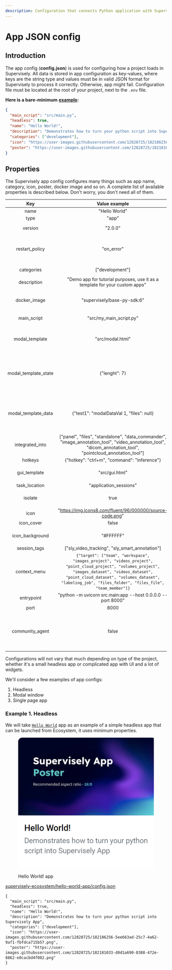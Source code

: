 ```yaml
---
description: Configuration that connects Python application with Supervisely
---
```


# App JSON config

## Introduction

The app config (**config.json**) is used for configuring how a project loads in Supervisely. All data is stored in app configuration as key-values, where keys are the string type and values must be in valid JSON format for Supervisely to process it correctly. Otherwise, app might fail. Configuration file must be located at the root of your project, next to the `.env` file.

**Here is a bare-minimum** [**example**](https://github.com/supervisely-ecosystem/hello-world-app/blob/master/config.json)**:**

```json
{
  "main_script": "src/main.py",
  "headless": true,
  "name": "Hello World!",
  "description": "Demonstrates how to turn your python script into Supervisely App",
  "categories": ["development"],
  "icon": "https://user-images.githubusercontent.com/12828725/182186256-5ee663ad-25c7-4a62-9af1-fbfdca715b57.png",
  "poster": "https://user-images.githubusercontent.com/12828725/182181033-d0d1a690-8388-472e-8862-e0cacbd4f082.png"
}
```

## Properties

The Supervisely app config configures many things such as app name, category, icon, poster, docker image and so on. A complete list of available properties is described below. Don't worry, you don't need all of them.

|           Key          |                                                                                                                         Value example                                                                                                                        |                          Description                          |
| :--------------------: | :----------------------------------------------------------------------------------------------------------------------------------------------------------------------------------------------------------------------------------------------------------: | :-----------------------------------------------------------: |
|          name          |                                                                                                                         "Hello World"                                                                                                                        |                            App name                           |
|          type          |                                                                                                                             "app"                                                                                                                            |                                                               |
|         version        |                                                                                                                            "2.0.0"                                                                                                                           |                       App engine version                      |
|     restart\_policy    |                                                                                                                          "on\_error"                                                                                                                         |           Restarts app when certain condition occurs          |
|       categories       |                                                                                                                       \["development"]                                                                                                                       |                          App category                         |
|       description      |                                                                                          "Demo app for tutorial purposes, use it as a template for your custom apps"                                                                                         |                        App description                        |
|      docker\_image     |                                                                                                                  "supervisely/base-py-sdk:6"                                                                                                                 |                Docker image used to run the app               |
|      main\_script      |                                                                                                                   "src/my\_main\_script.py"                                                                                                                  |                      Path to main script                      |
|     modal\_template    |                                                                                                                       "src/modal.html"                                                                                                                       |               Path to modal window html template              |
| modal\_template\_state |                                                                                                                         {"lenght": 7}                                                                                                                        | Initialize default values for state variables in modal window |
|  modal\_template\_data |                                                                                                           {"test1": "modalDataVal 1, "files": null}                                                                                                          |  Initialize default values for data variables in modal window |
|    integrated\_into    |                                             \["panel", "files", "standalone", "data\_commander", "image\_annotation\_tool", "video\_annotation\_tool", "dicom\_annotation\_tool", "pointcloud\_annotation\_tool"]                                            |                                                               |
|         hotkeys        |                                                                                                         {"hotkey": "ctrl+m", "command": "inference"}                                                                                                         |                                                               |
|      gui\_template     |                                                                                                                        "src/gui.html"                                                                                                                        |                   Path to gui html template                   |
|     task\_location     |                                                                                                                    "application\_sessions"                                                                                                                   |                                                               |
|         isolate        |                                                                                                                             true                                                                                                                             |               Runs app in the isolated container              |
|          icon          |                                                                                                   "https://img.icons8.com/fluent/96/000000/source-code.png"                                                                                                  |                            App icon                           |
|       icon\_cover      |                                                                                                                             false                                                                                                                            |                                                               |
|    icon\_background    |                                                                                                                           "#FFFFFF"                                                                                                                          |                   App icon background color                   |
|      session\_tags     |                                                                                                      \["sly\_video\_tracking", "sly\_smart\_annotation"]                                                                                                     |                                                               |
|      context\_menu     | `{"target": ["team", "workspace", "images_project", "videos_project", "point_cloud_project", "volumes_project", "images_dataset", "videos_dataset", "point_cloud_dataset", "volumes_dataset", "labeling_job", "files_folder", "files_file", "team_member"]}` |     Determines where the application can be launched from     |
|       entrypoint       |                                                                                                  "python -m uvicorn src.main:app --host 0.0.0.0 --port 8000"                                                                                                 |                                                               |
|          port          |                                                                                                                             8000                                                                                                                             |                                                               |
|    community\_agent    |                                                                                                                             false                                                                                                                            |     Determines if app can be launched from community agent    |

Configurations will not vary that much depending on type of the project, whether it's a small headless app or complicated app with UI and a lot of widgets.

We'll consider a few examples of app configs:

1. Headless
2. Modal window
3. Single page app

### Example 1. Headless

We will take [`Hello World`](https://ecosystem.supervise.ly/apps/hello-world-app) app as an example of a simple headless app that can be launched from Ecosystem, it uses minimum properties.

<figure><img src="../.gitbook/assets/ecosystem.supervise.ly_search_q=hello.png" alt=""><figcaption><p>Hello World! app</p></figcaption></figure>

[supervisely-ecosystem/hello-world-app/config.json](https://github.com/supervisely-ecosystem/hello-world-app/blob/master/config.json)

```
{
  "main_script": "src/main.py",
  "headless": true,
  "name": "Hello World!",
  "description": "Demonstrates how to turn your python script into Supervisely App",
  "categories": ["development"],
  "icon": "https://user-images.githubusercontent.com/12828725/182186256-5ee663ad-25c7-4a62-9af1-fbfdca715b57.png",
  "poster": "https://user-images.githubusercontent.com/12828725/182181033-d0d1a690-8388-472e-8862-e0cacbd4f082.png"
}
```
